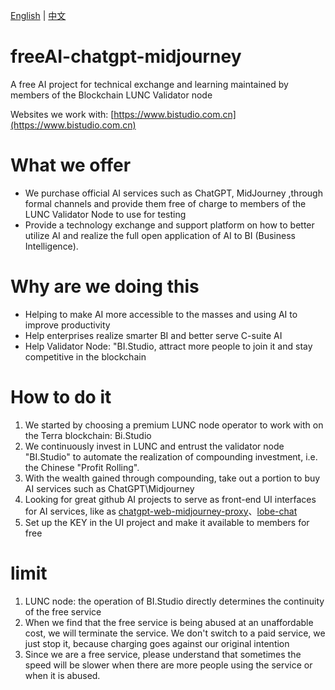 [English](https://github.com/osbi-code/freeAI-chatgpt-midjourney) | [中文](#)
# freeAI-chatgpt-midjourney
A free AI project for technical exchange and learning maintained by members of the Blockchain LUNC Validator node  

Websites we work with: [https://www.bistudio.com.cn](https://www.bistudio.com.cn)

# What we offer
- We purchase official AI services such as ChatGPT, MidJourney ,through formal channels and provide them free of charge to members of the LUNC Validator Node to use for testing  
- Provide a technology exchange and support platform on how to better utilize AI and realize the full open application of AI to BI (Business Intelligence).

# Why are we doing this 
- Helping to make AI more accessible to the masses and using AI to improve productivity
- Help enterprises realize smarter BI and better serve C-suite AI
- Help Validator Node: "BI.Studio, attract more people to join it and stay competitive in the blockchain

# How to do it
1. We started by choosing a premium LUNC node operator to work with on the Terra blockchain: Bi.Studio
2. We continuously invest in LUNC and entrust the validator node "BI.Studio" to automate the realization of compounding investment, i.e. the Chinese "Profit Rolling".
3. With the wealth gained through compounding, take out a portion to buy AI services such as ChatGPT\Midjourney
4. Looking for great github AI projects to serve as front-end UI interfaces for AI services, like as [chatgpt-web-midjourney-proxy](https://github.com/Dooy/chatgpt-web-midjourney-proxy)、[lobe-chat](https://github.com/lobehub/lobe-chat)
5. Set up the KEY in the UI project and make it available to members for free

# limit
1. LUNC node: the operation of BI.Studio directly determines the continuity of the free service
2. When we find that the free service is being abused at an unaffordable cost, we will terminate the service. We don't switch to a paid service, we just stop it, because charging goes against our original intention
3. Since we are a free service, please understand that sometimes the speed will be slower when there are more people using the service or when it is abused.

